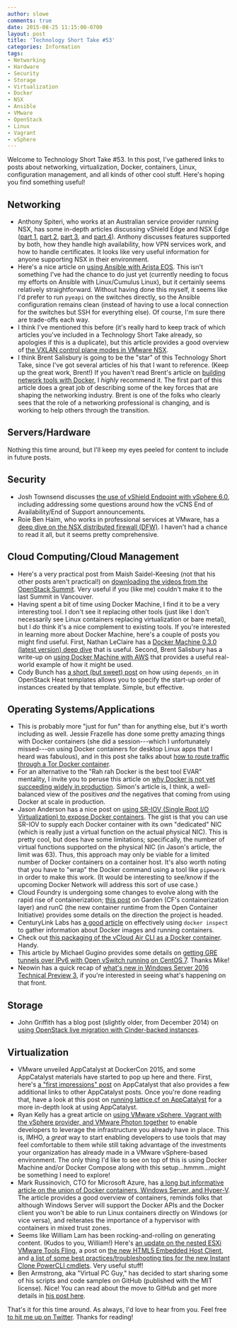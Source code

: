 ```yaml
---
author: slowe
comments: true
date: 2015-08-25 11:15:00-0700
layout: post
title: 'Technology Short Take #53'
categories: Information
tags:
- Networking
- Hardware
- Security
- Storage
- Virtualization
- Docker
- NSX
- Ansible
- VMware
- OpenStack
- Linux
- Vagrant
- vSphere
---
```


Welcome to Technology Short Take #53. In this post, I've gathered links to posts about networking, virtualization, Docker, containers, Linux, configuration management, and all kinds of other cool stuff. Here's hoping you find something useful!

## Networking

- Anthony Spiteri, who works at an Australian service provider running NSX, has some in-depth articles discussing vShield Edge and NSX Edge ([part 1][link-1], [part 2][link-2], [part 3][link-3], and [part 4][link-4]). Anthony discusses features supported by both, how they handle high availability, how VPN services work, and how to handle certificates. It looks like very useful information for anyone supporting NSX in their environment.
- Here's a nice article on [using Ansible with Arista EOS][link-6]. This isn't something I've had the chance to do just yet (currently needing to focus my efforts on Ansible with Linux/Cumulus Linux), but it certainly seems relatively straightforward. Without having done this myself, it seems like I'd prefer to run `pyeapi` on the switches directly, so the Ansible configuration remains clean (instead of having to use a local connection for the switches but SSH for everything else). Of course, I'm sure there are trade-offs each way.
- I think I've mentioned this before (it's really hard to keep track of which articles you've included in a Technology Short Take already, so apologies if this is a duplicate), but this article provides a good overview of [the VXLAN control plane modes in VMware NSX][link-7].
- I think Brent Salisbury is going to be the "star" of this Technology Short Take, since I've got several articles of his that I want to reference. (Keep up the great work, Brent!) If you haven't read Brent's article on [building network tools with Docker][link-16], I _highly_ recommend it. The first part of this article does a great job of describing some of the key forces that are shaping the networking industry. Brent is one of the folks who clearly sees that the role of a networking professional is changing, and is working to help others through the transition.

## Servers/Hardware

Nothing this time around, but I'll keep my eyes peeled for content to include in future posts.

## Security

- Josh Townsend discusses [the use of vShield Endpoint with vSphere 6.0][link-5], including addressing some questions around how the vCNS End of Availability/End of Support announcements.
- Roie Ben Haim, who works in professional services at VMware, has a [deep dive on the NSX distributed firewall (DFW)][link-11]. I haven't had a chance to read it all, but it seems pretty comprehensive.

## Cloud Computing/Cloud Management

- Here's a very practical post from Maish Saidel-Keesing (not that his other posts aren't practical!) on [downloading the videos from the OpenStack Summit][link-8]. Very useful if you (like me) couldn't make it to the last Summit in Vancouver.
- Having spent a bit of time using Docker Machine, I find it to be a very interesting tool. I don't see it replacing other tools (just like I don't necessarily see Linux containers replacing virtualization or bare metal), but I _do_ think it's a nice complement to existing tools. If you're interested in learning more about Docker Machine, here's a couple of posts you might find useful. First, Nathan LeClaire has a [Docker Machine 0.3.0 (latest version) deep dive][link-14] that is useful. Second, Brent Salisbury has a write-up on [using Docker Machine with AWS][link-15] that provides a useful real-world example of how it might be used.
- Cody Bunch has [a short (but sweet) post][link-19] on how using `depends_on` in OpenStack Heat templates allows you to specify the start-up order of instances created by that template. Simple, but effective.

## Operating Systems/Applications

- This is probably more "just for fun" than for anything else, but it's worth including as well. Jessie Frazelle has done some pretty amazing things with Docker containers (she did a session---which I unfortunately missed---on using Docker containers for desktop Linux apps that I heard was fabulous), and in this post she talks about [how to route traffic through a Tor Docker container][link-9].
- For an alternative to the "Rah rah Docker is the best tool EVAR" mentality, I invite you to peruse this article on [why Docker is not yet succeeding widely in production][link-18]. Simon's article is, I think, a well-balanced view of the positives _and_ the negatives that coming from using Docker at scale in production.
- Jason Anderson has a nice post on [using SR-IOV (Single Root I/O Virtualization) to expose Docker containers][link-10]. The gist is that you can use SR-IOV to supply each Docker container with its own "dedicated" NIC (which is really just a virtual function on the actual physical NIC). This is pretty cool, but does have some limitations; specifically, the number of virtual functions supported on the physical NIC (in Jason's article, the limit was 63). Thus, this approach may only be viable for a limited number of Docker containers on a container host. It's also worth noting that you have to "wrap" the Docker command using a tool like `pipework` in order to make this work. (It would be interesting to see/know if the upcoming Docker Network will address this sort of use case.)
- Cloud Foundry is undergoing some changes to evolve along with the rapid rise of containerization; [this post][link-20] on Garden (CF's containerization layer) and runC (the new container runtime from the Open Container Initiative) provides some details on the direction the project is headed.
- CenturyLink Labs has [a good article][link-21] on effectively using `docker inspect` to gather information about Docker images and running containers.
- Check out [this packaging of the vCloud Air CLI as a Docker container][link-23]. Handy.
- This article by Michael Gugino provides some details on [getting GRE tunnels over IPv6 with Open vSwitch running on CentOS 7][link-24]. Thanks Mike!
- Neowin has a quick recap of [what's new in Windows Server 2016 Technical Preview 3][link-26], if you're interested in seeing what's happening on that front.

## Storage

- John Griffith has a blog post (slightly older, from December 2014) on [using OpenStack live migration with Cinder-backed instances][link-17].

## Virtualization

- VMware unveiled AppCatalyst at DockerCon 2015, and some AppCatalyst materials have started to pop up here and there. First, here's [a "first impressions" post][link-12] on AppCatalyst that also provides a few additional links to other AppCatalyst posts. Once you're done reading that, have a look at this post on [running lattice.cf on AppCatalyst][link-13] for a more in-depth look at using AppCatalyst.
- Ryan Kelly has a great article on [using VMware vSphere, Vagrant with the vSphere provider, and VMware Photon together][link-22] to enable developers to leverage the infrastructure you already have in place. This is, IMHO, a _great_ way to start enabling developers to use tools that may feel comfortable to them while still taking advantage of the investments your organization has already made in a VMware vSphere-based environment. The only thing I'd like to see on top of this is using Docker Machine and/or Docker Compose along with this setup...hmmm...might be something I need to explore!
- Mark Russinovich, CTO for Microsoft Azure, has [a long but informative article on the union of Docker containers, Windows Server, and Hyper-V][link-25]. The article provides a good overview of containers, reminds folks that although Windows Server will support the Docker APIs and the Docker client you won't be able to run Linux containers directly on Windows (or vice versa), and reiterates the importance of a hypervisor with containers in mixed trust zones.
- Seems like William Lam has been rocking-and-rolling on generating content. (Kudos to you, William!) Here's [an update on the nested ESXi VMware Tools Fling][link-27], a post on [the new HTML5 Embedded Host Client][link-28], and [a list of some best practices/troubleshooting tips for the new Instant Clone PowerCLI cmdlets][link-29]. Very useful stuff!
- Ben Armstrong, aka "Virtual PC Guy," has decided to start sharing some of his scripts and code samples on GitHub (published with the MIT license). Nice! You can read about the move to GitHub and get more details in [his post here][link-30].

That's it for this time around. As always, I'd love to hear from you. Feel free [to hit me up on Twitter][link-31]. Thanks for reading!


[link-1]: http://anthonyspiteri.net/nsx-edge-vs-vshield-edge-part-1-feature-and-performance-matrix/
[link-2]: http://anthonyspiteri.net/nsx-edge-vs-vshield-edge-part-2-high-availability/
[link-3]: http://anthonyspiteri.net/nsx-edge-vs-vshield-edge-part-3-ipsec-and-l2-vpn/
[link-4]: http://anthonyspiteri.net/nsx-edge-vs-vshield-edge-part-4-generating-self-signed-ssl-certificates/
[link-5]: http://vmtoday.com/2015/05/vshield-endpoint-vsphere-6-0/
[link-6]: https://eos.arista.com/my-journey-with-ansible-and-arista/
[link-7]: https://telecomoccasionally.wordpress.com/2015/01/11/nsx-for-vsphere-vxlan-control-plane-modes-explained/
[link-8]: http://technodrone.blogspot.com/2015/06/downloading-all-sessions-from-openstack.html
[link-9]: https://blog.jessfraz.com/post/routing-traffic-through-tor-docker-container/
[link-10]: http://jason.digitalinertia.net/exposing-docker-containers-with-sr-iov/
[link-11]: http://www.routetocloud.com/2015/04/nsx-distributed-firewall-deep-dive/
[link-12]: https://dantehranian.wordpress.com/2015/06/30/vmware-appcatalyst-first-impressions/
[link-13]: http://bl.ocks.org/jrrickard/a2724c9ede44de0186cc
[link-14]: http://blog.docker.com/2015/06/docker-machine-0-3-0-deep-dive/
[link-15]: http://networkstatic.net/docker-machine-provisioning-on-aws/
[link-16]: http://networkstatic.net/building-network-tools-using-docker/
[link-17]: https://griffithscorner.wordpress.com/2014/12/08/openstack-live-migration-with-cinder-backed-instances/
[link-18]: http://sirupsen.com/production-docker/
[link-19]: http://blog.codybunch.com/2015/08/03/OpenStack-Heat-Specify-Boot-Order/
[link-20]: https://www.cloudfoundry.org/garden-and-runc/
[link-21]: https://labs.ctl.io/what-to-inspect-when-youre-inspecting/
[link-22]: http://www.vmtocloud.com/how-to-use-vagrant-to-deploy-containers-on-vsphere-with-vmware-photon/
[link-23]: http://vkohli13.blogspot.in/2015/08/vcloud-air-cli-as-docker-container.html
[link-24]: http://funwithlinux.net/2015/08/openvswitch-gre-over-ipv6-on-centos-7/
[link-25]: http://azure.microsoft.com/blog/2015/08/17/containers-docker-windows-and-trends/
[link-26]: http://www.neowin.net/news/whats-new-in-windows-server-2016-technical-preview-3
[link-27]: http://www.virtuallyghetto.com/2015/08/vmware-tools-for-nested-esxi-updated-to-v1-2.html
[link-28]: http://www.virtuallyghetto.com/2015/08/new-html5-embedded-host-client-for-esxi.html
[link-29]: http://www.virtuallyghetto.com/2015/08/instant-clone-powercli-cmdlets-best-practices-troubleshooting.html
[link-30]: http://blogs.msdn.com/b/virtual_pc_guy/archive/2015/07/20/virtual-pc-guy-on-github.aspx
[link-31]: https://twitter.com/scott_lowe
